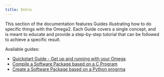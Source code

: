 ```yaml
---
title: Intro
---
```


This section of the documentation features Guides illustrating how to do specific things with the Omega2. Each Guide covers a single concept, and is meant to educate and provide a step-by-step tutorial that can be followed to achieve a specific result.

Available guides:

- [Quickstart Guide - Get up and running with your Omega](../quickstart/intro)
- [Compile a Software Package based on a C Program](./packages/c-package-example)
- [Create a Software Package based on a Python progrma](./packages/c-package-example)
